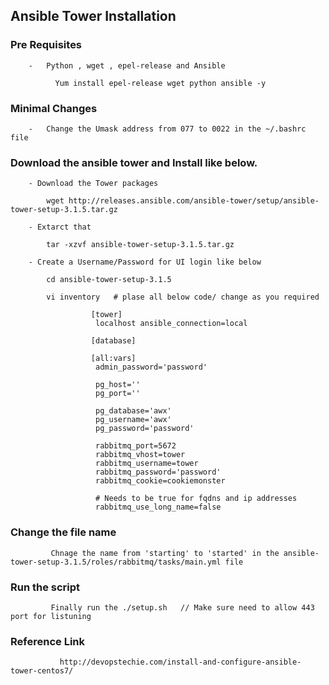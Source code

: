 ## Ansible Tower Installation 

### Pre Requisites

        -   Python , wget , epel-release and Ansible
        
              Yum install epel-release wget python ansible -y
            
            
### Minimal Changes

        -   Change the Umask address from 077 to 0022 in the ~/.bashrc file
        
### Download the ansible tower and Install like below.


        - Download the Tower packages
          
            wget http://releases.ansible.com/ansible-tower/setup/ansible-tower-setup-3.1.5.tar.gz
          
        - Extarct that 
        
            tar -xzvf ansible-tower-setup-3.1.5.tar.gz
           
        - Create a Username/Password for UI login like below
        
            cd ansible-tower-setup-3.1.5

            vi inventory   # plase all below code/ change as you required
        
                      [tower]
                       localhost ansible_connection=local

                      [database]

                      [all:vars]
                       admin_password='password'

                       pg_host=''
                       pg_port=''

                       pg_database='awx'
                       pg_username='awx'
                       pg_password='password'

                       rabbitmq_port=5672
                       rabbitmq_vhost=tower
                       rabbitmq_username=tower
                       rabbitmq_password='password'
                       rabbitmq_cookie=cookiemonster

                       # Needs to be true for fqdns and ip addresses
                       rabbitmq_use_long_name=false
                       
                       
### Change the file name

             Chnage the name from 'starting' to 'started' in the ansible-tower-setup-3.1.5/roles/rabbitmq/tasks/main.yml file

### Run the script

             Finally run the ./setup.sh   // Make sure need to allow 443 port for listuning


### Reference Link 
               http://devopstechie.com/install-and-configure-ansible-tower-centos7/
